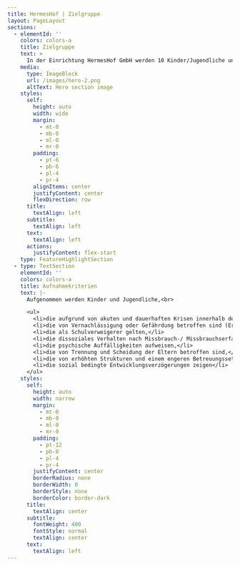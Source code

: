 ```yaml
---
title: HermesHof | Zielgruppe
layout: PageLayout
sections:
  - elementId: ''
    colors: colors-a
    title: Zielgruppe
    text: >
      In der Einrichtung HermesHof GmbH werden 10 Kinder/Jugendliche und junge Volljährige gem. § 34 SGB VIII ab dem 10. Lebensjahr betreut. Darüber hinaus bestehen zwei Plätze zur Verselbständigung gem. § 41 SGB VIII in einer separaten Einliegerwohnung. Bei der Wohngruppe HermesHof GmbH  handelt es sich um eine geschlechtsgemischte Gruppe. Aufgrund der großzügigen, räumlichen Gegebenheiten (Wohnfläche 406 qm) ist es möglich, flexibel auf die Bedürfnisse und Bedarfe der Kinder/Jugendlichen und jungen Volljährigen einzugehen.
    media:
      type: ImageBlock
      url: /images/hero-2.png
      altText: Hero section image
    styles:
      self:
        height: auto
        width: wide
        margin:
          - mt-0
          - mb-0
          - ml-0
          - mr-0
        padding:
          - pt-6
          - pb-6
          - pl-4
          - pr-4
        alignItems: center
        justifyContent: center
        flexDirection: row
      title:
        textAlign: left
      subtitle:
        textAlign: left
      text:
        textAlign: left
      actions:
        justifyContent: flex-start
    type: FeatureHighlightSection
  - type: TextSection
    elementId: ''
    colors: colors-a
    title: Aufnahmekriterien
    text: |-
      Aufgenommen werden Kinder und Jugendliche,<br>

      <ul>
        <li>die aufgrund von akuten und dauerhaften Krisen innerhalb der Herkunftsfamilie in dieser nicht leben können,</li>
        <li>die von Vernachlässigung oder Gefährdung betroffen sind (Erziehungseinschränkung bis hin zu Erziehungsunfähigkeit, Suchtproblematik, Krankheit, Kriminalität der Erziehungsberechtigten,</li>
        <li>die als Schulverweigerer gelten,</li>
        <li>die dissoziales Verhalten nach Missbrauch-/ Missbrauchserfahrungen zeigen,</li>
        <li>die psychische Auffälligkeiten aufweisen,</li>
        <li>die von Trennung und Scheidung der Eltern betroffen sind,</li>
        <li>die von erhöhten Strukturen und einem engeren Betreuungssetting profitieren,</li>
        <li>die sozial bedingte Entwicklungsverzögerungen zeigen</li>
      </ul>
    styles:
      self:
        height: auto
        width: narrow
        margin:
          - mt-0
          - mb-0
          - ml-0
          - mr-0
        padding:
          - pt-12
          - pb-8
          - pl-4
          - pr-4
        justifyContent: center
        borderRadius: none
        borderWidth: 0
        borderStyle: none
        borderColor: border-dark
      title:
        textAlign: center
      subtitle:
        fontWeight: 400
        fontStyle: normal
        textAlign: center
      text:
        textAlign: left
---
```

